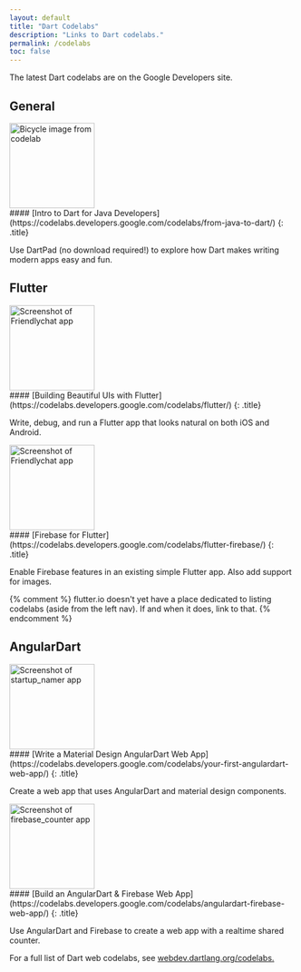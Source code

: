 ```yaml
---
layout: default
title: "Dart Codelabs"
description: "Links to Dart codelabs."
permalink: /codelabs
toc: false
---
```


The latest Dart codelabs are on the Google Developers site.

## General

<div class="item-with-pic" markdown="1">
<img src="https://webdev.dartlang.org/codelabs/images/from-java-to-dart.png"
     width="150px"
     alt="Bicycle image from codelab">
<div class="details" markdown="1">
#### [Intro to Dart for Java Developers](https://codelabs.developers.google.com/codelabs/from-java-to-dart/)
{: .title}

Use DartPad (no download required!) to explore how
Dart makes writing modern apps easy and fun.
</div>
</div>


## Flutter

<div class="item-with-pic" markdown="1">
<img src="/codelabs/images/flutter.png"
     width="150px"
     alt="Screenshot of Friendlychat app">
<div class="details" markdown="1">
#### [Building Beautiful UIs with Flutter](https://codelabs.developers.google.com/codelabs/flutter/)
{: .title}

Write, debug, and run a Flutter app that looks natural on both iOS and Android.
</div>
</div>

<div class="item-with-pic" markdown="1">
<img src="/codelabs/images/flutter-firebase.png"
     width="150px"
     alt="Screenshot of Friendlychat app">
<div class="details" markdown="1">
#### [Firebase for Flutter](https://codelabs.developers.google.com/codelabs/flutter-firebase/)
{: .title}

Enable Firebase features in an existing simple Flutter app.
Also add support for images.
</div>
</div>

{% comment %}
flutter.io doesn't yet have a place dedicated to listing codelabs
(aside from the left nav). If and when it does, link to that.
{% endcomment %}


## AngularDart

<div class="item-with-pic" markdown="1">
<img src="https://webdev.dartlang.org/codelabs/images/startup-namer.png"
     width="150px"
     alt="Screenshot of startup_namer app">
<div class="details" markdown="1">
#### [Write a Material Design AngularDart Web App](https://codelabs.developers.google.com/codelabs/your-first-angulardart-web-app/)
{: .title}

Create a web app that uses AngularDart and material design components.
</div>
</div>

<div class="item-with-pic" markdown="1">
<img src="https://webdev.dartlang.org/codelabs/images/firebase-counter.png"
     width="150px"
     alt="Screenshot of firebase_counter app">
<div class="details" markdown="1">
#### [Build an AngularDart & Firebase Web App](https://codelabs.developers.google.com/codelabs/angulardart-firebase-web-app/)
{: .title}

Use AngularDart and Firebase to create a web app with a realtime shared counter.
</div>
</div>

For a full list of Dart web codelabs, see
[webdev.dartlang.org/codelabs.](https://webdev.dartlang.org/codelabs)
